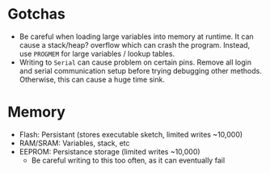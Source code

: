 # Gotchas

- Be careful when loading large variables into memory at runtime. It can cause a stack/heap? overflow which can crash the program. Instead, use `PROGMEM` for large variables / lookup tables.
- Writing to `Serial` can cause problem on certain pins. Remove all login and serial communication setup before trying debugging other methods. Otherwise, this can cause a huge time sink.

# Memory

- Flash: Persistant (stores executable sketch, limited writes ~10,000)
- RAM/SRAM: Variables, stack, etc
- EEPROM: Persistance storage (limited writes ~10,000)
  - Be careful writing to this too often, as it can eventually fail
